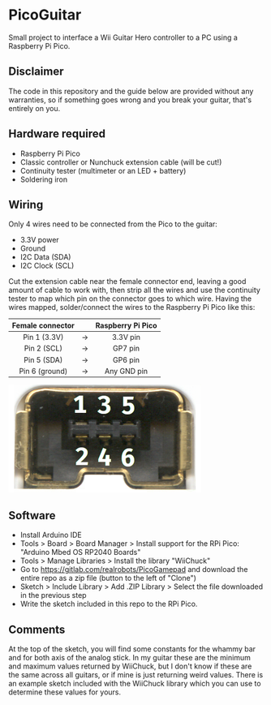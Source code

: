 # PicoGuitar
Small project to interface a Wii Guitar Hero controller to a PC using a Raspberry Pi Pico.

## Disclaimer
The code in this repository and the guide below are provided without any warranties, so if something goes wrong and you break your guitar, that's entirely on you.

## Hardware required
- Raspberry Pi Pico
- Classic controller or Nunchuck extension cable (will be cut!)
- Continuity tester (multimeter or an LED + battery)
- Soldering iron

## Wiring
Only 4 wires need to be connected from the Pico to the guitar:
- 3.3V power
- Ground
- I2C Data (SDA)
- I2C Clock (SCL)

Cut the extension cable near the female connector end, leaving a good amount of cable to work with, then strip all the wires and use the continuity tester to map which pin on the connector goes to which wire.
Having the wires mapped, solder/connect the wires to the Raspberry Pi Pico like this:

|Female connector|   |Raspberry Pi Pico|
|:--------------:|:-:|:---------------:|
|Pin 1 (3.3V)    |-> |3.3V pin         |
|Pin 2 (SCL)     |-> |GP7 pin          |
|Pin 5 (SDA)     |-> |GP6 pin          |
|Pin 6 (ground)  |-> |Any GND pin      |

![female connector](nunchuck_port.png)

## Software
- Install Arduino IDE
- Tools > Board > Board Manager > Install support for the RPi Pico: "Arduino Mbed OS RP2040 Boards"
- Tools > Manage Libraries > Install the library "WiiChuck"
- Go to https://gitlab.com/realrobots/PicoGamepad and download the entire repo as a zip file (button to the left of "Clone")
- Sketch > Include Library > Add .ZIP Library > Select the file downloaded in the previous step
- Write the sketch included in this repo to the RPi Pico.

## Comments
At the top of the sketch, you will find some constants for the whammy bar and for both axis of the analog stick. In my guitar these are the minimum and maximum values returned by WiiChuck, but I don't know if these are the same across all guitars, or if mine is just returning weird values. There is an example sketch included with the WiiChuck library which you can use to determine these values for yours.

